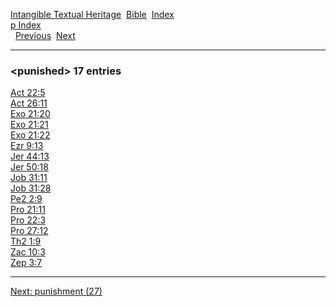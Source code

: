 [Intangible Textual Heritage](../../index)  [Bible](../index) 
[Index](index)   
[p Index](_p_)  
  [Previous](c08987)  [Next](c08989) 

------------------------------------------------------------------------

### &lt;punished&gt; 17 entries

[Act 22:5](../kjv/act022.htm#005)  
[Act 26:11](../kjv/act026.htm#011)  
[Exo 21:20](../kjv/exo021.htm#020)  
[Exo 21:21](../kjv/exo021.htm#021)  
[Exo 21:22](../kjv/exo021.htm#022)  
[Ezr 9:13](../kjv/ezr009.htm#013)  
[Jer 44:13](../kjv/jer044.htm#013)  
[Jer 50:18](../kjv/jer050.htm#018)  
[Job 31:11](../kjv/job031.htm#011)  
[Job 31:28](../kjv/job031.htm#028)  
[Pe2 2:9](../kjv/pe2002.htm#009)  
[Pro 21:11](../kjv/pro021.htm#011)  
[Pro 22:3](../kjv/pro022.htm#003)  
[Pro 27:12](../kjv/pro027.htm#012)  
[Th2 1:9](../kjv/th2001.htm#009)  
[Zac 10:3](../kjv/zac010.htm#003)  
[Zep 3:7](../kjv/zep003.htm#007)  

------------------------------------------------------------------------

[Next: punishment (27)](c08989)
